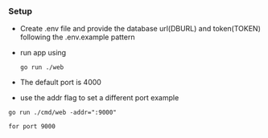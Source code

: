 ### Setup

- Create .env file and provide the database url(DBURL) and token(TOKEN) following the .env.example pattern

- run app using 
    ```
    go run ./web
    ```
- The default port is 4000 
- use the addr flag to set a different port
example
```
go run ./cmd/web -addr=":9000" 

for port 9000
```